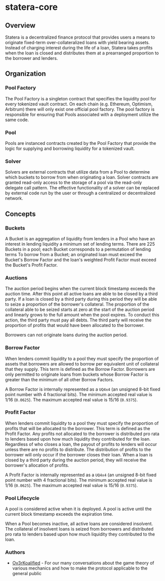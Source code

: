 # statera-core

## Overview

Statera is a decentralized finance protocol that provides users a means to originate fixed-term over-collateralized loans with yield bearing assets. Instead of charging interest during the life of a loan, Statera takes profits  when the loan is closed and distributes them at a prearranged proportion to the borrower and lenders.

## Organization

### Pool Factory

The Pool Factory is a singleton contract that specifies the liquidity pool for every tokenized vault contract. On each chain (e.g. Ethereum, Optimism, Arbitrum) there will only exist one official pool factory. The pool factory is responsible for ensuring that Pools associated with a deployment utilize the same code.

### Pool

Pools are instanced contracts created by the Pool Factory that provide the logic for supplying and borrowing liquidity for a tokenized vault.

### Solver

Solvers are external contracts that utilize data from a Pool to determine which buckets to borrow from when originating a loan. Solver contracts are granted read-only access to the storage of a pool via the read-only delegate call pattern. The effective functionality of a solver can be replaced by external code run by the user or through a centralized or decentralized network.

## Concepts

### Buckets

A Bucket is an aggregation of liquidity from lenders in a Pool who have an interest in lending liquidity a minimum set of lending terms. There are 225 Buckets in a pool; each Bucket corresponds to a permutation of lending terms  To borrow from a Bucket; an originated loan must exceed the Bucket's Borrow Factor and the loan's weighted Profit Factor must exceed the Bucket's Profit Factor.

### Auctions

The auction period begins when the current block timestamp exceeds the auction time. After this point all active loans are able to be closed by a third party. If a loan is closed by a third party during this period they will be able to seize a proportion of the borrower's collateral. The proportion of the collateral able to be seized starts at zero at the start of the auction period and linearly grows to the full amount when the pool expires. To conduct this action, the third party must pay all debts. The third party will receive the proportion of profits that would have been allocated to the borrower.

Borrowers can not originate loans during the auction period.

### Borrow Factor

When lenders commit liquidity to a pool they must specify the proportion of assets that borrowers are allowed to borrow per equivalent unit of collateral that they supply. This term is defined as the Borrow Factor. Borrowers are only permitted to originate loans from buckets whose Borrow Factor is greater than the minimum of all other Borrow Factors. 

A Borrow Factor is internally represented as a `UQ4x4` (an unsigned 8-bit  fixed point number with 4 fractional bits). The minimum accepted real value is 1/16 (`0.0625`). The maximum accepted real value is 15/16 (`0.9375`).

### Profit Factor

When lenders commit liquidity to a pool they must specify the proportion of profits that will be allocated to the borrower. This term is defined as the Profit Factor. Any profits not allocated to the borrower is distributed pro rata to lenders based upon how much liquidity they contributed for the loan. Regardless of who closes a loan, the payout of profits to lenders will occur unless there are no profits to distribute. The distribution of profits to the borrower will only occur if the borrower closes their loan. When a loan is closed by a third party during the auction period, they will receive the borrower's allocation of profits.


A Profit Factor is internally represented as a `UQ4x4` (an unsigned 8-bit  fixed point number with 4 fractional bits). The minimum accepted real value is 1/16 (`0.0625`). The maximum accepted real value is 15/16 (`0.9375`).

### Pool Lifecycle

A pool is considered active when it is deployed. A pool is active until the current block timestamp exceeds the expiration time.

When a Pool becomes inactive, all active loans are considered insolvent. The collateral of insolvent loans is seized from borrowers and distributed pro rata to lenders based upon how much liquidity they contributed to the loan.

### Authors

- [Ov3rKoalified](https://x.com/Ov3rKoalafied) - For our many conversations about the game theory of various mechanics and how to make the protocol applicable to the general public
